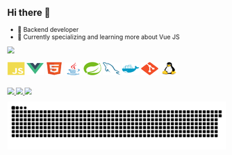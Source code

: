 ## Hi there 👋

- 🔭 Backend developer
- 🌱 Currently specializing and learning more about Vue JS

<div>
    <img height="180em" src="https://github-readme-stats.vercel.app/api?username=dlduarte&show_icons=true&theme=dracula&include_all_commits=true&count_private=true"/>
</div>
<div style="display: inline_block"><br>
  <img align="center" height="30" width="40" alt="javascript" src="https://raw.githubusercontent.com/devicons/devicon/master/icons/javascript/javascript-plain.svg">
  <img align="center" height="30" width="40" alt="vuejs" src="https://raw.githubusercontent.com/devicons/devicon/master/icons/vuejs/vuejs-original.svg">
  <img align="center" height="30" width="40" alt="html5" src="https://raw.githubusercontent.com/devicons/devicon/master/icons/html5/html5-original.svg">
  <img align="center" height="30" width="40" alt="java" src="https://raw.githubusercontent.com/devicons/devicon/master/icons/java/java-original.svg">
  <img align="center" height="30" width="40" alt="spring-boot" src="https://raw.githubusercontent.com/devicons/devicon/master/icons/spring/spring-original.svg">
  <img align="center" height="30" width="40" alt="mysql" src="https://raw.githubusercontent.com/devicons/devicon/master/icons/mysql/mysql-plain.svg">
  <img align="center" height="30" width="40" alt="docker" src="https://raw.githubusercontent.com/devicons/devicon/master/icons/docker/docker-plain.svg">
  <img align="center" height="30" width="40" alt="git" src="https://raw.githubusercontent.com/devicons/devicon/master/icons/git/git-plain.svg">
  <img align="center" height="30" width="40" alt="linux" src="https://raw.githubusercontent.com/devicons/devicon/master/icons/linux/linux-original.svg">
</div>
  
  ##
 
<div> 
  <a href = "mailto:dlduarte.dev@gmail.com">
    <img src="https://img.shields.io/badge/Gmail-D14836?style=for-the-badge&logo=gmail&logoColor=white" target="_blank">
  </a>
  <a href="https://www.linkedin.com/in/dlduarte/" target="_blank">
    <img src="https://img.shields.io/badge/-LinkedIn-%230077B5?style=for-the-badge&logo=linkedin&logoColor=white" target="_blank">
  </a> 
  <a href = "https://t.me/dlduarte">
    <img src="https://img.shields.io/badge/Telegram-2CA5E0?style=for-the-badge&logo=telegram&logoColor=white" target="_blank">
  </a>
    
  ![Snake animation](https://github.com/dlduarte/dlduarte/blob/output/github-contribution-grid-snake.svg)
    
</div>
